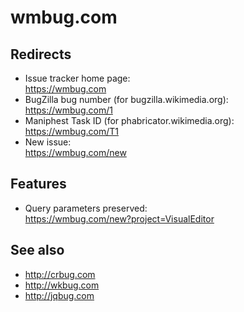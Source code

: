 # wmbug.com

## Redirects

* Issue tracker home page:<br>
  https://wmbug.com
* BugZilla bug number (for bugzilla.wikimedia.org):<br>
  https://wmbug.com/1
* Maniphest Task ID (for phabricator.wikimedia.org):<br>
  https://wmbug.com/T1
* New issue:<br>
  https://wmbug.com/new

## Features

* Query parameters preserved:<br>
  https://wmbug.com/new?project=VisualEditor

## See also
* http://crbug.com
* http://wkbug.com
* http://jqbug.com
